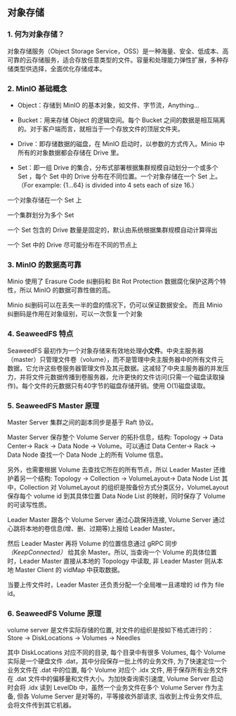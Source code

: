 ## 对象存储

### 1. 何为对象存储？

对象存储服务（Object Storage Service，OSS）是一种海量、安全、低成本、高可靠的云存储服务，适合存放任意类型的文件。容量和处理能力弹性扩展，多种存储类型供选择，全面优化存储成本。

### 2. MinIO 基础概念

- Object：存储到 MinIO 的基本对象，如文件、字节流，Anything…

- Bucket：用来存储 Object 的逻辑空间。每个 Bucket 之间的数据是相互隔离的。对于客户端而言，就相当于一个存放文件的顶层文件夹。

- Drive：即存储数据的磁盘，在 MinIO 启动时，以参数的方式传入。Minio 中所有的对象数据都会存储在 Drive 里。

- Set：即一组 Drive 的集合，分布式部署根据集群规模自动划分一个或多个 Set ，每个 Set 中的 Drive 分布在不同位置。一个对象存储在一个 Set 上。（For example: {1…64} is divided into 4 sets each of size 16.）

一个对象存储在一个 Set 上

一个集群划分为多个 Set

一个 Set 包含的 Drive 数量是固定的，默认由系统根据集群规模自动计算得出

一个 Set 中的 Drive 尽可能分布在不同的节点上

### 3. MinIO 的数据高可靠

Minio 使用了 Erasure Code 纠删码和 Bit Rot Protection 数据腐化保护这两个特性，所以 MinIO 的数据可靠性做的高。

Minio 纠删码可以在丢失一半的盘的情况下，仍可以保证数据安全。 而且 Minio 纠删码是作用在对象级别，可以一次恢复一个对象

### 4. SeaweedFS 特点

SeaweedFS 最初作为一个对象存储来有效地处理**小文件**。中央主服务器（master）只管理文件卷（volume），而不是管理中央主服务器中的所有文件元数据，它允许这些卷服务器管理文件及其元数据。这减轻了中央主服务器的并发压力，并将文件元数据传播到卷服务器，允许更快的文件访问(只需一个磁盘读取操作)。每个文件的元数据只有40字节的磁盘存储开销。使用 O(1)磁盘读取。

### 5. SeaweedFS Master 原理

Master Server 集群之间的副本同步是基于 Raft 协议。

Master Server 保存整个 Volume Server 的拓扑信息，结构: Topology -> Data Center-> Rack -> Data Node -> Volume。可以通过 Data Center-> Rack -> Data Node 查找一个 Data Node 上的所有 Volume 信息。

另外，也需要根据 Volume 去查找它所在的所有节点，所以 Leader Master 还维护着另一个结构: Topology -> Collection -> VolumeLayout-> Data Node List 其中，Collection 对 VolumeLayout 的组织是按备份方式分类区分，VolumeLayout 保存每个 volume id 到其具体位置 Data Node List 的映射，同时保存了 Volume 的可读写性质。

Leader Master 跟各个 Volume Server 通过心跳保持连接, Volume Server 通过心跳将本地的卷信息(增、删、过期等)上报给 Leader Master。

然后 Leader Master 再将 Volume 的位置信息通过 gRPC 同步 _（KeepConnected）_ 给其余 Master。所以, 当查询一个 Volume 的具体位置时，Leader Master 直接从本地的 Topology 中读取, 非 Leader Master 则从本地 Master Client 的 vidMap 中获取数据。

当要上传文件时，Leader Master 还负责分配一个全局唯一且递增的 id 作为 file id。

### 6. SeaweedFS Volume 原理

volume server 是文件实际存储的位置, 对文件的组织是按如下格式进行的：Store -> DiskLocations -> Volumes -> Needles

其中 DiskLocations 对应不同的目录, 每个目录中有很多 Volumes, 每个 Volume 实际是一个硬盘文件 .dat，其中分段保存一批上传的业务文件, 为了快速定位一个业务文件在 .dat 中的位置, 每个 Volume 对应个 .idx 文件, 用于保存所有业务文件在 .dat 文件中的偏移量和文件大小。为加快查询索引速度, Volume Server 启动时会将 .idx 读到 LevelDb 中，虽然一个业务文件在多个 Volume Server 作为主备, 但各 Volume Server 是对等的，平等接收外部请求, 当收到上传业务文件后, 会将文件传到其它机器。